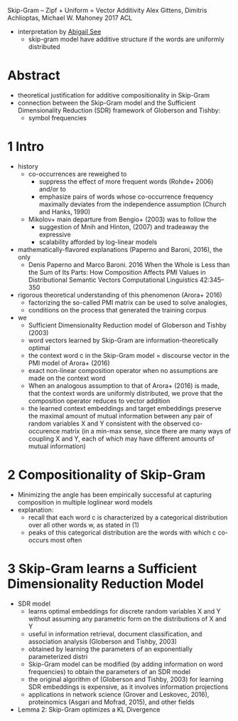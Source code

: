 Skip-Gram – Zipf + Uniform = Vector Additivity
Alex Gittens, Dimitris Achlioptas, Michael W. Mahoney
2017 ACL

* interpretation by [Abigail See](http://www.abigailsee.com/2017/08/30/four-deep-learning-trends-from-acl-2017-part-1.html)
  * skip-gram model have additive structure if the words are uniformly
    distributed

# Abstract

* theoretical justification for additive compositionality in Skip-Gram
* connection between the Skip-Gram model and the
  Sufficient Dimensionality Reduction (SDR) framework of Globerson and Tishby:
  * symbol frequencies

# 1 Intro

* history
  * co-occurrences are reweighed to
    * suppress the effect of more frequent words (Rohde+ 2006) and/or to
    * emphasize pairs of words whose co-occurrence frequency maximally deviates
      from the independence assumption (Church and Hanks, 1990)
  * Mikolov+ main departure from Bengio+ (2003) was to follow the
    * suggestion of Mnih and Hinton, (2007) and tradeaway the expressive
    * scalability afforded by log-linear models
* mathematically-flavored explanations (Paperno and Baroni, 2016), the only
  * Denis Paperno and Marco Baroni. 2016
    When the Whole is Less than the Sum of Its Parts:
      How Composition Affects PMI Values in Distributional Semantic Vectors
    Computational Linguistics 42:345– 350
* rigorous theoretical understanding of this phenomenon (Arora+ 2016)
  * factorizing the so-called PMI matrix can be used to solve analogies,
  * conditions on the process that generated the training corpus
* we
  * Sufficient Dimensionality Reduction model of Globerson and Tishby (2003)
  * word vectors learned by Skip-Gram are information-theoretically optimal
  * the context word c in the Skip-Gram model =
    discourse vector in the PMI model of Arora+ (2016)
  * exact non-linear composition operator
    when no assumptions are made on the context word
  * When an analogous assumption to that of Arora+ (2016) is made, that
    the context words are uniformly distributed, we prove that the
    composition operator reduces to vector addition
  * the learned context embeddings and target embeddings
    preserve the maximal amount of mutual information between any pair of random
    variables X and Y consistent with the observed co-occurence matrix
    (in a min-max sense, since there are many ways of coupling X and Y, each of
    which may have different amounts of mutual information)

# 2 Compositionality of Skip-Gram

* Minimizing the angle has been empirically successful at capturing composition
  in multiple loglinear word models
* explanation:
  * recall that each word c is characterized by
    a categorical distribution over all other words w, as stated in (1)
  * peaks of this categorical distribution are
    the words with which c co-occurs most often

# 3 Skip-Gram learns a Sufficient Dimensionality Reduction Model

* SDR model
  * learns optimal embeddings for discrete random variables X and Y without
    assuming any parametric form on the distributions of X and Y
  * useful in information retrieval, document classification, and
    association analysis (Globerson and Tishby, 2003)
  * obtained by learning the parameters of an exponentially parameterized distri
  * Skip-Gram model can be  modified (by adding information on word frequencies)
    to obtain the parameters of an SDR model
  * the original algorithm of (Globerson and Tishby, 2003) for learning SDR
    embeddings is expensive, as it involves information projections
  * applications in network science (Grover and Leskovec, 2016),
    proteinomics (Asgari and Mofrad, 2015), and other fields
* Lemma 2: Skip-Gram optimizes a KL Divergence
